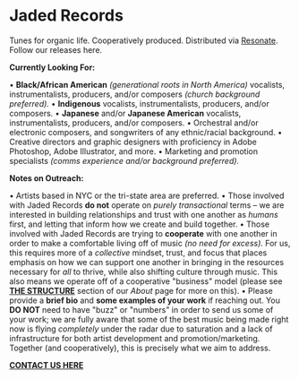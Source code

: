 # Jaded Records

Tunes for organic life. Cooperatively produced. Distributed via [Resonate](https://resonate.is/). Follow our releases here.

**Currently Looking For:**

• **Black/African American** *(generational roots in North America)* vocalists, instrumentalists, producers, and/or composers *(church background preferred).*
• **Indigenous** vocalists, instrumentalists, producers, and/or composers.
• **Japanese** and/or **Japanese American** vocalists, instrumentalists, producers, and/or composers.
• Orchestral and/or electronic composers, and songwriters of any ethnic/racial background.
• Creative directors and graphic designers with proficiency in Adobe Photoshop, Adobe Illustrator, and more.
• Marketing and promotion specialists *(comms experience and/or background preferred).*

**Notes on Outreach:**

• Artists based in NYC or the tri-state area are preferred.
• Those involved with Jaded Records **do not** operate on *purely transactional* terms – we are interested in building relationships and trust with one another as *humans* first, and letting that inform how we create and build together.
• Those involved with Jaded Records are trying to **cooperate** with one another in order to make a comfortable living off of music *(no need for excess).* For us, this requires more of a *collective* mindset, trust, and focus that places emphasis on how we can support one another in bringing in the resources necessary for *all* to thrive, while also shifting culture through music. This also means we operate off of a cooperative "business" model (please see **[THE STRUCTURE](https://jaded.site/about)** section of our *About* page for more on this).
• Please provide a **brief bio** and **some examples of your work** if reaching out. You **DO NOT** need to have "buzz" or "numbers" in order to send us some of your work; we are fully aware that some of the best music being made right now is flying *completely* under the radar due to saturation and a lack of infrastructure for both artist development and promotion/marketing. Together (and cooperatively), this is precisely what we aim to address.

**[CONTACT US HERE](https://jaded.site/contact)**
